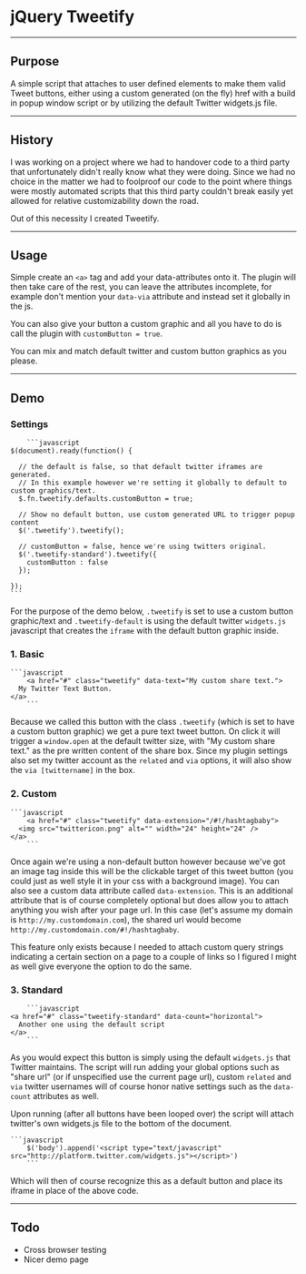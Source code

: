 # jQuery Tweetify
---
## Purpose
A simple script that attaches to user defined elements to make them valid Tweet buttons, either using a custom generated (on the fly) href with a build in popup window script or by utilizing the default Twitter widgets.js file.

---
## History
I was working on a project where we had to handover code to a third party that unfortunately didn't really know what they were doing.
Since we had no choice in the matter we had to foolproof our code to the point where things were mostly automated scripts that this third party couldn't break easily yet allowed for relative customizability down the road.

Out of this necessity I created Tweetify.

---
## Usage
Simple create an `<a>` tag and add your data-attributes onto it.
The plugin will then take care of the rest, you can leave the attributes incomplete, for example don't mention your `data-via` attribute and instead set it globally in the js.

You can also give your button a custom graphic and all you have to do is call the plugin with `customButton = true`.

You can mix and match default twitter and custom button graphics as you please.

---
## Demo

### Settings

		```javascript
    $(document).ready(function() {
      
      // the default is false, so that default twitter iframes are generated.
      // In this example however we're setting it globally to default to custom graphics/text.
      $.fn.tweetify.defaults.customButton = true;

      // Show no default button, use custom generated URL to trigger popup content
      $('.tweetify').tweetify();

      // customButton = false, hence we're using twitters original.
      $('.tweetify-standard').tweetify({
        customButton : false
      });

    });
    ```

For the purpose of the demo below, `.tweetify` is set to use a custom button graphic/text and `.tweetify-default` is using the default twitter `widgets.js` javascript that creates the `iframe` with the default button graphic inside.

### 1. Basic

    ```javascript
		<a href="#" class="tweetify" data-text="My custom share text.">
      My Twitter Text Button.
    </a>
		```
    
Because we called this button with the class `.tweetify` (which is set to have a custom button graphic) we get a pure text tweet button.
On click it will trigger a `window.open` at the default twitter size, with "My custom share text." as the pre written content of the share box.
Since my plugin settings also set my twitter account as the `related` and `via` options, it will also show the `via [twittername]` in the box.

### 2. Custom

    ```javascript
		<a href="#" class="tweetify" data-extension="/#!/hashtagbaby">
      <img src="twittericon.png" alt="" width="24" height="24" />
    </a>
		```
    
Once again we're using a non-default button however because we've got an image tag inside this will be the clickable target of this tweet button (you could just as well style it in your css with a background image).
You can also see a custom data attribute called `data-extension`. This is an additional attribute that is of course completely optional but does allow you to attach anything you wish after your page url.
In this case (let's assume my domain is `http://my.customdomain.com`), the shared url would become `http://my.customdomain.com/#!/hashtagbaby`.

This feature only exists because I needed to attach custom query strings indicating a certain section on a page to a couple of links so I figured I might as well give everyone the option to do the same.

### 3. Standard

		```javascript
    <a href="#" class="tweetify-standard" data-count="horizontal">
      Another one using the default script
    </a>
		```
    
As you would expect this button is simply using the default `widgets.js` that Twitter maintains.
The script will run adding your global options such as "share url" (or if unspecified use the current page url), custom `related` and `via` twitter usernames will of course honor native settings such as the `data-count` attributes as well.

Upon running (after all buttons have been looped over) the script will attach twitter's own widgets.js file to the bottom of the document.

    ```javascript
		$('body').append('<script type="text/javascript" src="http://platform.twitter.com/widgets.js"></script>')
		```
    
Which will then of course recognize this as a default button and place its iframe in place of the above code.

---
## Todo

* Cross browser testing
* Nicer demo page